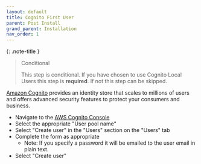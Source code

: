 ```yaml
---
layout: default
title: Cognito First User
parent: Post Install
grand_parent: Installation
nav_order: 1
---
```


<!--
Copyright Amazon.com, Inc. or its affiliates. All Rights Reserved.
SPDX-License-Identifier: MIT-0
-->

{: .note-title }
> Conditional
>
> This step is conditional. If you have chosen to use Cognito Local Users this step is **required**. If not this step can be skipped.

[Amazon Cognito](https://aws.amazon.com/cognito/) provides an identity store that scales to millions of users and offers advanced security features to protect your consumers and business. 

- Navigate to the [AWS Cognito Console](https://console.aws.amazon.com/cognito/v2/home)
- Select the appropriate "User pool name"
- Select "Create user" in the "Users" section on the "Users" tab
- Complete the form as appropriate
  - Note: If you specify a password it will be emailed to the user email in plain text.
- Select "Create user"